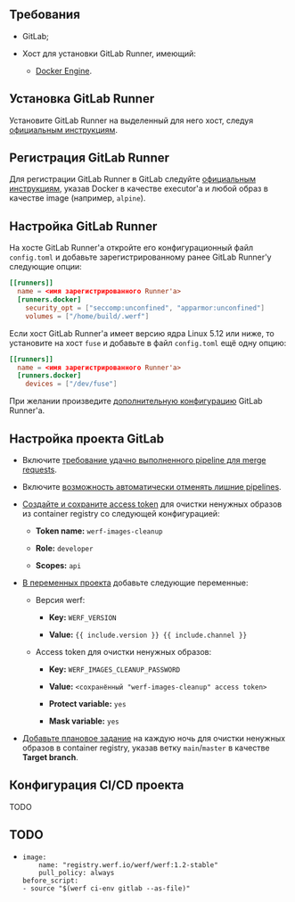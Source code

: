 ## Требования

- GitLab;

- Хост для установки GitLab Runner, имеющий:
  
  - [Docker Engine](https://docs.docker.com/engine/install/).

## Установка GitLab Runner

Установите GitLab Runner на выделенный для него хост, следуя [официальным инструкциям](https://docs.gitlab.com/runner/install/linux-repository.html).

## Регистрация GitLab Runner

Для регистрации GitLab Runner в GitLab следуйте [официальным инструкциям](https://docs.gitlab.com/runner/register/index.html), указав Docker в качестве executor'а и любой образ в качестве image (например, `alpine`).

## Настройка GitLab Runner

На хосте GitLab Runner'а откройте его конфигурационный файл `config.toml` и добавьте зарегистрированному ранее GitLab Runner'у следующие опции:

```toml
[[runners]]
  name = <имя зарегистрированного Runner'а>
  [runners.docker]
    security_opt = ["seccomp:unconfined", "apparmor:unconfined"]
    volumes = ["/home/build/.werf"]
```

Если хост GitLab Runner'а имеет версию ядра Linux 5.12 или ниже, то установите на хост `fuse` и добавьте в файл `config.toml` ещё одну опцию:

```toml
[[runners]]
  name = <имя зарегистрированного Runner'а>
  [runners.docker]
    devices = ["/dev/fuse"]
```

При желании произведите [дополнительную конфигурацию](https://docs.gitlab.com/runner/configuration/advanced-configuration.html) GitLab Runner'а.

## Настройка проекта GitLab

- Включите [требование удачно выполненного pipeline для merge requests](https://docs.gitlab.com/ee/user/project/merge_requests/merge_when_pipeline_succeeds.html#require-a-successful-pipeline-for-merge).

- Включите [возможность автоматически отменять лишние pipelines](https://docs.gitlab.com/ee/ci/pipelines/settings.html#auto-cancel-redundant-pipelines).

- [Создайте и сохраните access token](https://docs.gitlab.com/ee/user/project/settings/project_access_tokens.html#create-a-project-access-token) для очистки ненужных образов из container registry со следующей конфигурацией:
  
  - **Token name:** `werf-images-cleanup`
  
  - **Role:** `developer`
  
  - **Scopes:** `api`

- [В переменных проекта](https://docs.gitlab.com/ee/ci/variables/#for-a-project) добавьте следующие переменные:
  
  - Версия werf:
    
    - **Key:** `WERF_VERSION`
    
    - **Value:** `{{ include.version }} {{ include.channel }}`
  
  - Access token для очистки ненужных образов:
    
    - **Key:** `WERF_IMAGES_CLEANUP_PASSWORD`
    
    - **Value:** `<сохранённый "werf-images-cleanup" access token>`
    
    - **Protect variable:** `yes`
    
    - **Mask variable:** `yes`

- [Добавьте плановое задание](https://docs.gitlab.com/ee/ci/pipelines/schedules.html#add-a-pipeline-schedule) на каждую ночь для очистки ненужных образов в container registry, указав ветку `main`/`master` в качестве **Target branch**.

## Конфигурация CI/CD проекта

TODO

## TODO

- ```
  image:
      name: "registry.werf.io/werf/werf:1.2-stable"
      pull_policy: always
  before_script:
  - source "$(werf ci-env gitlab --as-file)"
  ```
